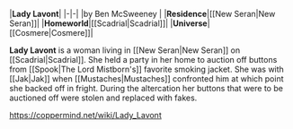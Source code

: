 |**Lady Lavont**|
|-|-|
|by  Ben McSweeney |
|**Residence**|[[New Seran\|New Seran]]|
|**Homeworld**|[[Scadrial\|Scadrial]]|
|**Universe**|[[Cosmere\|Cosmere]]|

**Lady Lavont** is a woman living in [[New Seran\|New Seran]] on [[Scadrial\|Scadrial]].
She held a party in her home to auction off buttons from [[Spook\|The Lord Mistborn's]] favorite smoking jacket. She was with [[Jak\|Jak]] when [[Mustaches\|Mustaches]] confronted him at which point she backed off in fright. During the altercation her buttons that were to be auctioned off were stolen and replaced with fakes.



https://coppermind.net/wiki/Lady_Lavont